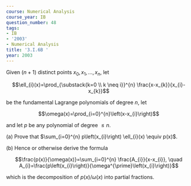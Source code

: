 ```yaml
---
course: Numerical Analysis
course_year: IB
question_number: 48
tags:
- IB
- '2003'
- Numerical Analysis
title: '3.I.6B '
year: 2003
---
```



Given $(n+1)$ distinct points $x_{0}, x_{1}, \ldots, x_{n}$, let

$$\ell_{i}(x)=\prod_{\substack{k=0 \\ k \neq i}}^{n} \frac{x-x_{k}}{x_{i}-x_{k}}$$

be the fundamental Lagrange polynomials of degree $n$, let

$$\omega(x)=\prod_{i=0}^{n}\left(x-x_{i}\right)$$

and let $p$ be any polynomial of degree $\leq n$.

(a) Prove that $\sum_{i=0}^{n} p\left(x_{i}\right) \ell_{i}(x) \equiv p(x)$.

(b) Hence or otherwise derive the formula

$$\frac{p(x)}{\omega(x)}=\sum_{i=0}^{n} \frac{A_{i}}{x-x_{i}}, \quad A_{i}=\frac{p\left(x_{i}\right)}{\omega^{\prime}\left(x_{i}\right)}$$

which is the decomposition of $p(x) / \omega(x)$ into partial fractions.